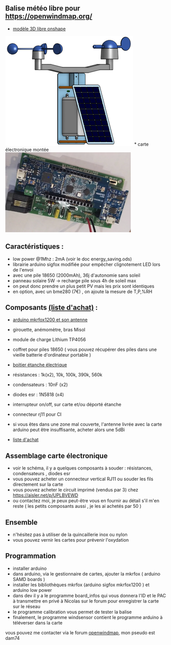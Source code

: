 ## Balise météo libre pour <a href="https://openwindmap.org/">https://openwindmap.org/</a>
* <a href="https://cad.onshape.com/documents/6b13ef821e263382372072eb/w/90bcda648e57637a9ae0e956/e/43a202e3448bb59f5c78bd82">modèle 3D libre onshape</a> 
<img src="img/ensemble.png"/>
* carte électronique montée <img src="img/carte.webp" height="250px"/>

## Caractéristiques :
* low power @1Mhz : 2mA (voir le doc energy_saving.ods)
* librairie arduino sigfox modifiée pour empêcher clignotement LED lors de l'envoi
* avec une pile 18650 (2000mAh), 36j d'autonomie sans soleil
* panneau solaire 5W -> recharge pile sous 4h de soleil max
* on peut donc prendre un plus petit PV mais les prix sont identiques
* en option, avec un bme280 (7€) , on ajoute la mesure de T,P,%RH


## Composants <a href="https://my.aliexpress.com/wishlist/shared.htm?groupId=800000004232261">(liste d'achat)</a> :
* <a href="https://store.arduino.cc/products/arduino-mkr-fox-1200">arduino mkrfox1200 et son antenne</a>
* girouette, anémomètre, bras Misol
* module de charge Lithium TP4056
* coffret pour piles 18650 ( vous pouvez récupérer des piles dans une vieille batterie d'ordinateur portable )
* <a href="https://elec44.fr/eur-ohm/107264-eur-ohm-boite-de-derivation-etanche-ip55-couvercle-avec-vis-14-de-tour-155x110x80-mm-ref-50036-3663752011051.html">boitier étanche électrique</a>
* résistances : 1k(x2), 10k, 100k, 390k, 560k
* condensateurs : 10nF (x2)
* diodes esr : 1N5818 (x4)
* interrupteur on/off, sur carte et/ou déporté étanche
* connecteur rj11 pour CI
* si vous êtes dans une zone mal couverte, l'antenne livrée avec la carte arduino peut être insuffisante, acheter alors une 5dBi

* <a href="https://my.aliexpress.com/wishlist/shared.htm?groupId=800000004232261">liste d'achat</a>

## Assemblage carte électronique
* voir le schéma, il y a quelques composants à souder : résistances, condensateurs , diodes esr
* vous pouvez acheter un connecteur vertical RJ11 ou souder les fils directement sur la carte
* vous pouvez acheter le circuit imprimé (vendus par 3) chez <a href="https://aisler.net/p/UPLBVEWD">https://aisler.net/p/UPLBVEWD</a>
* ou contactez moi, je peux peut-être vous en fournir au détail s'il m'en reste ( les petits composants aussi , je les ai achetés par 50 )

## Ensemble
* n'hésitez pas à utiliser de la quincaillerie inox ou nylon
* vous pouvez vernir les cartes pour prévenir l'oxydation
 
## Programmation
* installer arduino
* dans arduino, via le gestionnaire de cartes, ajouter la mkrfox ( arduino SAMD boards )
* installer les bibliothèques mkrfox (arduino sigfox mkrfox1200 ) et arduino low power
* dans dev il y a le programme board_infos qui vous donnera l'ID et le PAC à transmettre en privé à Nicolas sur le forum pour enregistrer la carte sur le réseau
* le programme calibration vous permet de tester la balise
* finalement, le programme windsensor contient le programme arduino à téléverser dans la carte

vous pouvez me contacter via le forum <a href="https://www.openwindmap.org/">openwindmap</a>, mon pseudo est dam74

